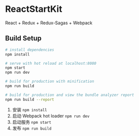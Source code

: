 # ReactStartKit

React + Redux + Redux-Sagas + Webpack



## Build Setup

```bash
# install dependencies
npm install

# serve with hot reload at localhost:8080
npm start
npm run dev

# build for production with minification
npm run build

# build for production and view the bundle analyzer report
npm run build --report
```

1. 安装 ```npm install```
2. 启动 Webpack hot loader ```npm run dev```
3. 启动服务 ```npm start```
4. 发布 ```npm run build```
